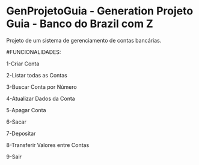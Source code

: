 # GenProjetoGuia - Generation Projeto Guia - Banco do Brazil com Z

Projeto de um sistema de gerenciamento de contas bancárias.


#FUNCIONALIDADES:

  1-Criar Conta

  2-Listar todas as Contas

  3-Buscar Conta por Número

  4-Atualizar Dados da Conta

  5-Apagar Conta

  6-Sacar

  7-Depositar

  8-Transferir Valores entre Contas

  9-Sair
